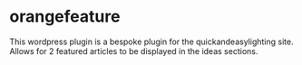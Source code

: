 # orangefeature
This wordpress plugin is a bespoke plugin for the quickandeasylighting site. Allows for 2 featured articles to be displayed in the ideas sections. 
